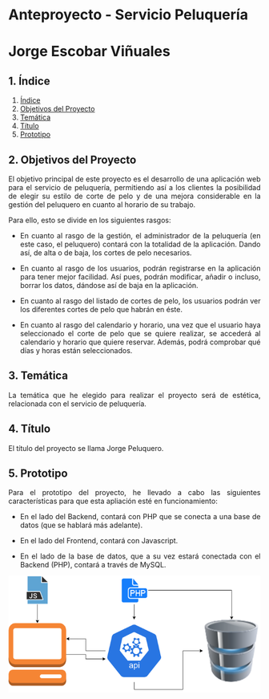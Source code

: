 # **Anteproyecto - Servicio Peluquería**

# **Jorge Escobar Viñuales**

## **1. Índice**<a name = "id1"></a>
1. [Índice](#id1)<br>
2. [Objetivos del Proyecto](#id2)<br>
3. [Temática](#id3)<br>
4. [Título](#id4)<br>
5. [Prototipo](#id5)<br>

## **2. Objetivos del Proyecto**<a name="id2"></a>
<div align="justify">
  El objetivo principal de este proyecto es el desarrollo de una aplicación web para el servicio de peluquería, permitiendo así a los clientes la posibilidad de elegir su estilo de corte de pelo y de una mejora considerable en la gestión del peluquero en cuanto al horario de su trabajo.

  Para ello, esto se divide en los siguientes rasgos:

  - En cuanto al rasgo de la gestión, el administrador de la peluquería (en este caso, el peluquero) contará con la totalidad de la aplicación. Dando así, de alta o de baja, los cortes de pelo necesarios.

  - En cuanto al rasgo de los usuarios, podrán registrarse en la aplicación para tener mejor facilidad. Así pues, podrán modificar, añadir o incluso, borrar los datos, dándose así de baja en la aplicación.

  - En cuanto al rasgo del listado de cortes de pelo, los usuarios podrán ver los diferentes cortes de pelo que habrán en éste.

  - En cuanto al rasgo del calendario y horario, una vez que el usuario haya seleccionado el corte de pelo que se quiere realizar, se accederá al calendario y horario que quiere reservar. Además, podrá comprobar qué días y horas están seleccionados.
</div>
  
## **3. Temática**<a name="id3"></a>
<div align="justify">
  La temática que he elegido para realizar el proyecto será de estética, relacionada con el servicio de peluquería.
</div>

## **4. Título**<a name="id4"></a>
<div align="justify">
  El título del proyecto se llama Jorge Peluquero.
</div>

## **5. Prototipo**<a name="id5"></a>
<div align="justify">
  Para el prototipo del proyecto, he llevado a cabo las siguientes características para que esta apliación esté en funcionamiento:
  
  - En el lado del Backend, contará con PHP que se conecta a una base de datos (que se hablará más adelante).
  
  - En el lado del Frontend, contará con Javascript.
  
  - En el lado de la base de datos, que a su vez estará conectada con el Backend (PHP), contará a través de MySQL.
  
  ![](https://github.com/Jorgeev27/Servicio-Peluqueria/blob/main/doc/anteproyecto/img/Prototipo.png)
</div>
